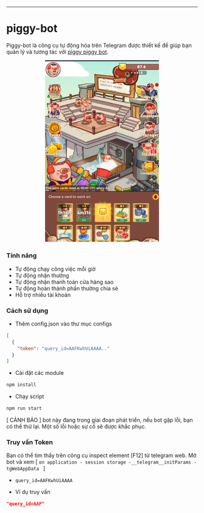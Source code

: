 
---

# piggy-bot

Piggy-bot là công cụ tự động hóa trên Telegram được thiết kế để giúp bạn quản lý và tương tác với [piggy piggy bot](https://t.me/PiggyPiggyofficialbot/game?startapp=share_5221388128).

<p align="center">
  <img src="public/piggy.png" alt="blum" width="300"/>
</p>

### Tính năng

- Tự động chạy công việc mỗi giờ
- Tự động nhận thưởng
- Tự động nhận thanh toán cửa hàng sao
- Tự động hoàn thành phần thưởng chia sẻ
- Hỗ trợ nhiều tài khoản

### Cách sử dụng

- Thêm config.json vào thư mục configs

```json
[
  {
    "token": "query_id=AAFKwhUiAAAA.."
  }
]
```

- Cài đặt các module

```bash
npm install
```

- Chạy script

```bash
npm run start
```

[ CẢNH BÁO ] bot này đang trong giai đoạn phát triển, nếu bot gặp lỗi, bạn có thể thử lại. Một số lỗi hoặc sự cố sẽ được khắc phục.

### Truy vấn Token

Bạn có thể tìm thấy trên công cụ inspect element [F12] từ telegram web. Mở bot và xem [ `on application - session storage -__telegram__initParams - tgWebAppData ` ]

- `query_id=AAFKwhUiAAAA`

- Ví dụ truy vấn

```json
"query_id=AAF"
```